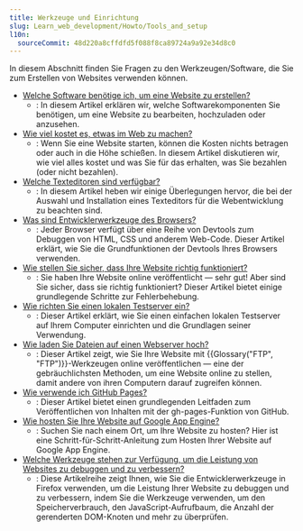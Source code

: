 ```yaml
---
title: Werkzeuge und Einrichtung
slug: Learn_web_development/Howto/Tools_and_setup
l10n:
  sourceCommit: 48d220a8cffdfd5f088f8ca89724a9a92e34d8c0
---
```


In diesem Abschnitt finden Sie Fragen zu den Werkzeugen/Software, die Sie zum Erstellen von Websites verwenden können.

- [Welche Software benötige ich, um eine Website zu erstellen?](/de/docs/Learn_web_development/Howto/Tools_and_setup/What_software_do_I_need)
  - : In diesem Artikel erklären wir, welche Softwarekomponenten Sie benötigen, um eine Website zu bearbeiten, hochzuladen oder anzusehen.
- [Wie viel kostet es, etwas im Web zu machen?](/de/docs/Learn_web_development/Howto/Tools_and_setup/How_much_does_it_cost)
  - : Wenn Sie eine Website starten, können die Kosten nichts betragen oder auch in die Höhe schießen. In diesem Artikel diskutieren wir, wie viel alles kostet und was Sie für das erhalten, was Sie bezahlen (oder nicht bezahlen).
- [Welche Texteditoren sind verfügbar?](/de/docs/Learn_web_development/Howto/Tools_and_setup/Available_text_editors)
  - : In diesem Artikel heben wir einige Überlegungen hervor, die bei der Auswahl und Installation eines Texteditors für die Webentwicklung zu beachten sind.
- [Was sind Entwicklerwerkzeuge des Browsers?](/de/docs/Learn_web_development/Howto/Tools_and_setup/What_are_browser_developer_tools)
  - : Jeder Browser verfügt über eine Reihe von Devtools zum Debuggen von HTML, CSS und anderem Web-Code. Dieser Artikel erklärt, wie Sie die Grundfunktionen der Devtools Ihres Browsers verwenden.
- [Wie stellen Sie sicher, dass Ihre Website richtig funktioniert?](/de/docs/Learn_web_development/Howto/Tools_and_setup/Checking_that_your_web_site_is_working_properly)
  - : Sie haben Ihre Website online veröffentlicht — sehr gut! Aber sind Sie sicher, dass sie richtig funktioniert? Dieser Artikel bietet einige grundlegende Schritte zur Fehlerbehebung.
- [Wie richten Sie einen lokalen Testserver ein?](/de/docs/Learn_web_development/Howto/Tools_and_setup/set_up_a_local_testing_server)
  - : Dieser Artikel erklärt, wie Sie einen einfachen lokalen Testserver auf Ihrem Computer einrichten und die Grundlagen seiner Verwendung.
- [Wie laden Sie Dateien auf einen Webserver hoch?](/de/docs/Learn_web_development/Howto/Tools_and_setup/Upload_files_to_a_web_server)
  - : Dieser Artikel zeigt, wie Sie Ihre Website mit {{Glossary("FTP", "FTP")}}-Werkzeugen online veröffentlichen — eine der gebräuchlichsten Methoden, um eine Website online zu stellen, damit andere von ihren Computern darauf zugreifen können.
- [Wie verwende ich GitHub Pages?](/de/docs/Learn_web_development/Howto/Tools_and_setup/Using_GitHub_pages)
  - : Dieser Artikel bietet einen grundlegenden Leitfaden zum Veröffentlichen von Inhalten mit der gh-pages-Funktion von GitHub.
- [Wie hosten Sie Ihre Website auf Google App Engine?](/de/docs/Learn_web_development/Howto/Tools_and_setup/How_do_you_host_your_website_on_Google_App_Engine)
  - : Suchen Sie nach einem Ort, um Ihre Website zu hosten? Hier ist eine Schritt-für-Schritt-Anleitung zum Hosten Ihrer Website auf Google App Engine.
- [Welche Werkzeuge stehen zur Verfügung, um die Leistung von Websites zu debuggen und zu verbessern?](https://firefox-source-docs.mozilla.org/devtools-user/performance/index.html)
  - : Diese Artikelreihe zeigt Ihnen, wie Sie die Entwicklerwerkzeuge in Firefox verwenden, um die Leistung Ihrer Website zu debuggen und zu verbessern, indem Sie die Werkzeuge verwenden, um den Speicherverbrauch, den JavaScript-Aufrufbaum, die Anzahl der gerenderten DOM-Knoten und mehr zu überprüfen.
